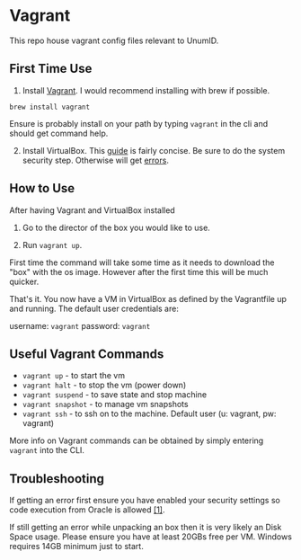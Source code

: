 # Vagrant
This repo house vagrant config files relevant to UnumID. 

## First Time Use

1) Install [Vagrant](https://www.vagrantup.com/downloads). I would recommend installing with brew if possible.

```
brew install vagrant
```

Ensure is probably install on your path by typing `vagrant` in the cli and should get command help.


2) Install VirtualBox. This [guide](https://cs.hofstra.edu/docs/pages/guides/vbox_mac.html) is fairly concise. Be sure to do the system security step. Otherwise will get [errors](https://www.howtogeek.com/658047/how-to-fix-virtualboxs-%E2%80%9Ckernel-driver-not-installed-rc-1908-error/).


## How to Use
After having Vagrant and VirtualBox installed 

1) Go to the director of the box you would like to use.

2) Run `vagrant up`.

First time the command will take some time as it needs to download the "box" with the os image. However after the first time this will be much quicker.

That's it. You now have a VM in VirtualBox as defined by the Vagrantfile up and running. The default user credentials are: 

username: `vagrant` 
password: `vagrant`


## Useful Vagrant Commands

- `vagrant up` - to start the vm
- `vagrant halt` - to stop the vm (power down)
- `vagrant suspend` - to save state and stop machine
- `vagrant snapshot` - to manage vm snapshots
- `vagrant ssh` - to ssh on to the machine. Default user (u: vagrant, pw: vagrant)

More info on Vagrant commands can be obtained by simply entering `vagrant` into the CLI.

## Troubleshooting
If getting an error first ensure you have enabled your security settings so code execution from Oracle is allowed [[1]](https://www.howtogeek.com/658047/how-to-fix-virtualboxs-%E2%80%9Ckernel-driver-not-installed-rc-1908-error/).

If still getting an error while unpacking an box then it is very likely an Disk Space usage. Please ensure you have at least 20GBs free per VM. Windows requires 14GB minimum just to start.
